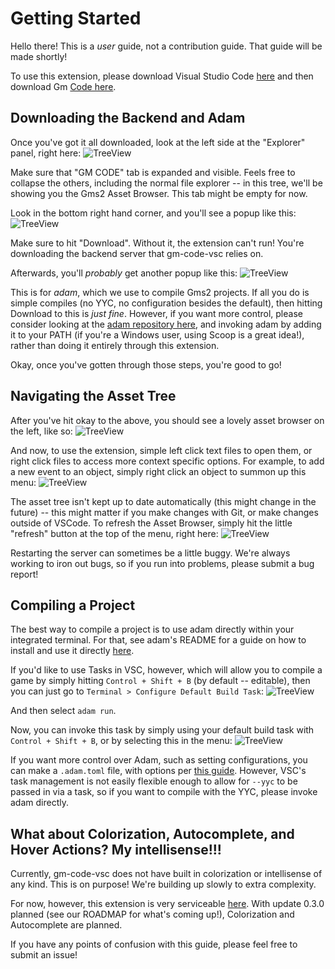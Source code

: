 # Getting Started

Hello there! This is a *user* guide, not a contribution guide. That guide will be made shortly!

To use this extension, please download Visual Studio Code [here](https://code.visualstudio.com/) and then download Gm [Code here](https://marketplace.visualstudio.com/items?itemName=sanbox.gm-code-vsc).

## Downloading the Backend and Adam

Once you've got it all downloaded, look at the left side at the "Explorer" panel, right here:
  ![TreeView](../images/getting_started_0.png)

Make sure that "GM CODE" tab is expanded and visible. Feels free to collapse the others, including the normal file explorer -- in this tree, we'll be showing you the Gms2 Asset Browser. This tab might be empty for now.

Look in the bottom right hand corner, and you'll see a popup like this:
  ![TreeView](../images/getting_started_1.png)

Make sure to hit "Download". Without it, the extension can't run! You're downloading the backend server that gm-code-vsc relies on.

Afterwards, you'll *probably* get another popup like this:
  ![TreeView](../images/getting_started_2.png)

This is for *adam*, which we use to compile Gms2 projects. If all you do is simple compiles (no YYC, no configuration besides the default), then hitting Download to this is *just fine*. However, if you want more control, please consider looking at the [adam repository here](https://github.com/NPC-Studio/adam), and invoking adam by adding it to your PATH (if you're a Windows user, using Scoop is a great idea!), rather than doing it entirely through this extension.

Okay, once you've gotten through those steps, you're good to go!

## Navigating the Asset Tree

After you've hit okay to the above, you should see a lovely asset browser on the left, like so:
  ![TreeView](../images/getting_started_3.png)

And now, to use the extension, simple left click text files to open them, or right click files to access more context specific options. For example, to add a new event to an object, simply right click an object to summon up this menu:
  ![TreeView](../images/getting_started_4.png)

The asset tree isn't kept up to date automatically (this might change in the future) -- this might matter if you make changes with Git, or make changes outside of VSCode. To refresh the Asset Browser, simply hit the little "refresh" button at the top of the menu, right here:
  ![TreeView](../images/getting_started_5.png)

Restarting the server can sometimes be a little buggy. We're always working to iron out bugs, so if you run into problems, please submit a bug report!

## Compiling a Project

The best way to compile a project is to use adam directly within your integrated terminal. For that, see adam's README for a guide on how to install and use it directly [here](https://github.com/NPC-Studio/adam).

If you'd like to use Tasks in VSC, however, which will allow you to compile a game by simply hitting `Control + Shift + B` (by default -- editable), then you can just go to `Terminal > Configure Default Build Task`:
  ![TreeView](../images/getting_started_6.png)

And then select `adam run`.

Now, you can invoke this task by simply using your default build task with `Control + Shift + B`, or by selecting this in the menu:
  ![TreeView](../images/getting_started_7.png)

If you want more control over Adam, such as setting configurations, you can make a `.adam.toml` file, with options per [this guide](https://github.com/NPC-Studio/adam/blob/main/docs/CONFIG_FILE_GUIDE.md). However, VSC's task management is not easily flexible enough to allow for `--yyc` to be passed in via a task, so if you want to compile with the YYC, please invoke adam directly.

## What about Colorization, Autocomplete, and Hover Actions? My intellisense!!!

Currently, gm-code-vsc does not have built in colorization or intellisense of any kind. This is on purpose! We're building up slowly to extra complexity.

For now, however, this extension is very serviceable [here](https://marketplace.visualstudio.com/items?itemName=liaronce.gml-support). With update 0.3.0 planned (see our ROADMAP for what's coming up!), Colorization and Autocomplete are planned.

If you have any points of confusion with this guide, please feel free to submit an issue!
